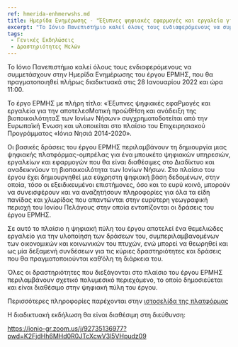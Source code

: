 ```yaml
---
ref: hmerida-enhmerwshs.md
title: Ημερίδα Ενημέρωσης - "Έξυπνες ψηφιακές εφαρμογές και εργαλεία για την αποτελεσματική προώθηση και ανάδειξη της βιοποικοιλότητας των Ιονίων Νήσων - ΕΡΜΗΣ""
excerpt: "Το Ιόνιο Πανεπιστήμιο καλεί όλους τους ενδιαφερόμενους να συμμετάσχουν στην Ημερίδα Ενημέρωσης του έργου ΕΡΜΗΣ."
tags:
 - Γενικές Εκδηλώσεις
 - Δραστηριότητες Μελών
---
```


Το Ιόνιο Πανεπιστήμιο καλεί όλους τους ενδιαφερόμενους να συμμετάσχουν στην Ημερίδα Ενημέρωσης του έργου ΕΡΜΗΣ, που θα πραγματοποιηθεί πλήρως διαδικτυακά στις 28 Ιανουαρίου 2022 και ώρα 11:00.

Το έργο ΕΡΜΗΣ με πλήρη τίτλο: «Έξυπνες ψηφιακές εφαΡμογές και εργαλεία για την αποτελεσΜατική προώθΗση και ανάδειξη της βιοποικοιλότηταΣ των Ιονίων Νήσων» συγχρηματοδοτείται από την Ευρωπαϊκή Ένωση και υλοποιείται στο πλαίσιο του Επιχειρησιακού Προγράμματος «Ιόνια Νησιά 2014-2020».

Οι βασικές δράσεις του έργου ΕΡΜΗΣ περιλαμβάνουν τη δημιουργία μιας ψηφιακής πλατφόρμας-ομπρέλας για ένα μπουκέτο ψηφιακών υπηρεσιών, εργαλείων και εφαρμογών που θα είναι διαθέσιμες στο Διαδίκτυο και αναδεικνύουν τη βιοποικοιλότητα των Ιονίων Νήσων. Στο πλαίσιο του έργου έχει δημιουργηθεί μια εύχρηστη ψηφιακή βάση δεδομένων, στην οποία, τόσο οι εξειδικευμένοι επιστήμονες, όσο και το ευρύ κοινό, μπορούν να συνεισφέρουν και να αναζητήσουν πληροφορίες για όλα τα είδη πανίδας και χλωρίδας που απαντώνται στην ευρύτερη γεωγραφική περιοχή του Ιονίου Πελάγους στην οποία εντοπίζονται οι δράσεις του έργου ΕΡΜΗΣ.

Σε αυτό το πλαίσιο η ψηφιακή πύλη του έργου αποτελεί ένα θεμελιώδες εργαλείο για την υλοποίηση των δράσεων του, συμπεριλαμβανομένων των οικονομικών και κοινωνικών του πτυχών, ενώ μπορεί να θεωρηθεί και ως μία δεξαμενή συνδέσεων για τις κύριες δραστηριότητες και δράσεις που θα πραγματοποιούνται καθ‘όλη τη διάρκεια του.

Όλες οι δραστηριότητες που διεξάγονται στο πλαίσιο του έργου ΕΡΜΗΣ περιλαμβάνουν σχετικό πολυμεσικό περιεχόμενο, το οποίο δημοσιεύεται και είναι διαθέσιμο στην ψηφιακή πύλη του έργου. 

Περισσότερες πληροφορίες παρέχονται στην [ιστοσελίδα της πλατφόρμας](https://ermis.di.ionio.gr/)

Η διαδικτυακή εκδήλωση θα είναι διαθέσιμη στη διεύθυνση:

https://ionio-gr.zoom.us/j/92735136977?pwd=K2FjdHh6MHd0R0JTcXcwV3l5VHpudz09
